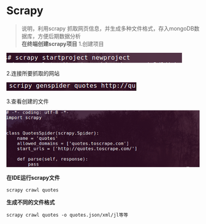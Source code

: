 # Scrapy
> 说明，利用scrapy 抓取网页信息，并生成多种文件格式，存入mongoDB数据库，方便后期数据分析<br/>
**在终端创建scrapy项目**
1.创建项目

![create](https://github.com/yws233/Scrapy/blob/master/images/scrapy1.png)

2.连接所要抓取的网站

![create](https://github.com/yws233/Scrapy/blob/master/images/scrapy2.png)

3.查看创建的文件

![create](https://github.com/yws233/Scrapy/blob/master/images/scrapy3.png)

**在IDE运行scrapy文件**
```
scrapy crawl quotes
```
**生成不同的文件格式**
```
scrapy crawl quotes -o quotes.json/xml/jl等等
```
